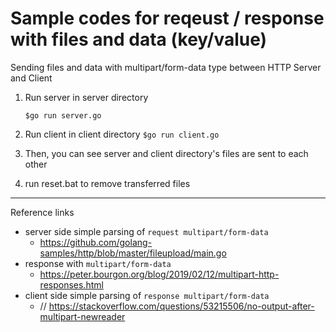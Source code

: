 # Sample codes for reqeust / response with files and data (key/value)


Sending files and data with multipart/form-data type between HTTP Server and Client 

1. Run server in server directory

    ```$go run server.go```


2. Run client in client directory
    ```$go run client.go```

3. Then, you can see server and client directory's files are sent to each other

4. run reset.bat to remove transferred files




---

Reference links
- server side simple parsing of `request multipart/form-data`
  - https://github.com/golang-samples/http/blob/master/fileupload/main.go
- response with `multipart/form-data`
  - https://peter.bourgon.org/blog/2019/02/12/multipart-http-responses.html
- client side simple parsing of `response multipart/form-data`
  - // https://stackoverflow.com/questions/53215506/no-output-after-multipart-newreader 